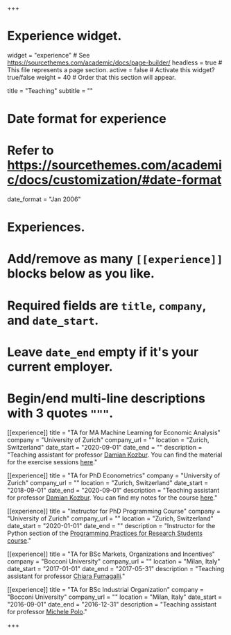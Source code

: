 +++
# Experience widget.
widget = "experience"  # See https://sourcethemes.com/academic/docs/page-builder/
headless = true  # This file represents a page section.
active = false  # Activate this widget? true/false
weight = 40  # Order that this section will appear.

title = "Teaching"
subtitle = ""

# Date format for experience
#   Refer to https://sourcethemes.com/academic/docs/customization/#date-format
date_format = "Jan 2006"

# Experiences.
#   Add/remove as many `[[experience]]` blocks below as you like.
#   Required fields are `title`, `company`, and `date_start`.
#   Leave `date_end` empty if it's your current employer.
#   Begin/end multi-line descriptions with 3 quotes `"""`.

[[experience]]
  title = "TA for MA Machine Learning for Economic Analysis"
  company = "University of Zurich"
  company_url = ""
  location = "Zurich, Switzerland"
  date_start = "2020-09-01"
  date_end = ""
  description = "Teaching assistant for professor [Damian Kozbur](https://www.econ.uzh.ch/en/people/faculty/kozbur.html). You can find the material for the exercise sessions [here](https://github.com/matteocourthoud/Machine-Learning-for-Economic-Analysis-2020)."

[[experience]]
  title = "TA for PhD Econometrics"
  company = "University of Zurich"
  company_url = ""
  location = "Zurich, Switzerland"
  date_start = "2018-09-01"
  date_end = "2020-09-01"
  description = "Teaching assistant for professor [Damian Kozbur](https://www.econ.uzh.ch/en/people/faculty/kozbur.html). You can find my notes for the course [here](https://github.com/matteocourthoud/Econometrics-for-Research-Students-2019)."

[[experience]]
  title = "Instructor for PhD Programming Course"
  company = "University of Zurich"
  company_url = ""
  location = "Zurich, Switzerland"
  date_start = "2020-01-01"
  date_end = ""
  description = "Instructor for the Python section of the [Programming Practices for Research Students course](https://pp4rs.github.io/)."

[[experience]]
  title = "TA for BSc Markets, Organizations and Incentives"
  company = "Bocconi University"
  company_url = ""
  location = "Milan, Italy"
  date_start = "2017-01-01"
  date_end = "2017-05-31"
  description = "Teaching assistant for professor [Chiara Fumagalli](http://faculty.unibocconi.eu/chiarafumagalli/)."

[[experience]]
  title = "TA for BSc Industrial Organization"
  company = "Bocconi University"
  company_url = ""
  location = "Milan, Italy"
  date_start = "2016-09-01"
  date_end = "2016-12-31"
  description = "Teaching assistant for professor [Michele Polo](http://faculty.unibocconi.eu/michelepolo/)."

+++
